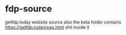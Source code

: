 # fdp-source
getfdp.today website source
also the beta folder contains https://getfdp.today/eap.html shit inside it
